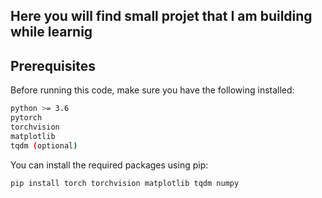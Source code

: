 ## Here you will find small projet that I am building while learnig 

## Prerequisites

Before running this code, make sure you have the following installed:

```bash
python >= 3.6
pytorch
torchvision
matplotlib
tqdm (optional)
```

You can install the required packages using pip:

```bash
pip install torch torchvision matplotlib tqdm numpy
```

